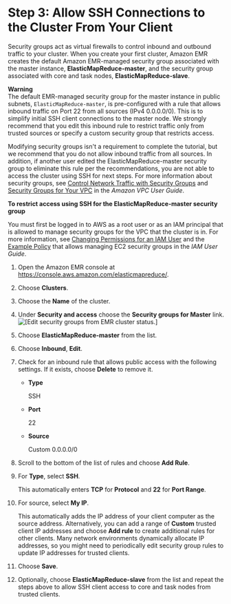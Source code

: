 # Step 3: Allow SSH Connections to the Cluster From Your Client<a name="emr-gs-ssh"></a>

Security groups act as virtual firewalls to control inbound and outbound traffic to your cluster\. When you create your first cluster, Amazon EMR creates the default Amazon EMR\-managed security group associated with the master instance, **ElasticMapReduce\-master**, and the security group associated with core and task nodes, **ElasticMapReduce\-slave**\.

**Warning**  
The default EMR\-managed security group for the master instance in public subnets, `ElasticMapReduce-master`, is pre\-configured with a rule that allows inbound traffic on Port 22 from all sources \(IPv4 0\.0\.0\.0/0\)\. This is to simplify initial SSH client connections to the master node\. We strongly recommend that you edit this inbound rule to restrict traffic only from trusted sources or specify a custom security group that restricts access\.

Modifying security groups isn't a requirement to complete the tutorial, but we recommend that you do not allow inbound traffic from all sources\. In addition, if another user edited the ElasticMapReduce\-master security group to eliminate this rule per the recommendations, you are not able to access the cluster using SSH for next steps\. For more information about security groups, see [Control Network Traffic with Security Groups](emr-security-groups.md) and [Security Groups for Your VPC](https://docs.aws.amazon.com/vpc/latest/userguide/VPC_SecurityGroups) in the *Amazon VPC User Guide*\.

**To restrict access using SSH for the ElasticMapReduce\-master security group**

You must first be logged in to AWS as a root user or as an IAM principal that is allowed to manage security groups for the VPC that the cluster is in\. For more information, see [Changing Permissions for an IAM User](https://docs.aws.amazon.com/IAM/latest/UserGuide/id_users_change-permissions.html) and the [Example Policy](https://docs.aws.amazon.com/IAM/latest/UserGuide/reference_policies_examples_ec2_securitygroups-vpc.html) that allows managing EC2 security groups in the *IAM User Guide*\.

1. Open the Amazon EMR console at [https://console\.aws\.amazon\.com/elasticmapreduce/](https://console.aws.amazon.com/elasticmapreduce/)\.

1. Choose **Clusters**\.

1. Choose the **Name** of the cluster\.

1. Under **Security and access** choose the **Security groups for Master** link\.  
![\[Edit security groups from EMR cluster status.\]](http://docs.aws.amazon.com/emr/latest/ManagementGuide/images/cluster-sg-select.png)

1. Choose **ElasticMapReduce\-master** from the list\.

1. Choose **Inbound**, **Edit**\.

1. Check for an inbound rule that allows public access with the following settings\. If it exists, choose **Delete** to remove it\.
   + **Type**

     SSH
   + **Port**

     22
   + **Source**

     Custom 0\.0\.0\.0/0

1. Scroll to the bottom of the list of rules and choose **Add Rule**\.

1. For **Type**, select **SSH**\.

   This automatically enters **TCP** for **Protocol** and **22** for **Port Range**\.

1. For source, select **My IP**\.

   This automatically adds the IP address of your client computer as the source address\. Alternatively, you can add a range of **Custom** trusted client IP addresses and choose **Add rule** to create additional rules for other clients\. Many network environments dynamically allocate IP addresses, so you might need to periodically edit security group rules to update IP addresses for trusted clients\.

1. Choose **Save**\.

1. Optionally, choose **ElasticMapReduce\-slave** from the list and repeat the steps above to allow SSH client access to core and task nodes from trusted clients\.